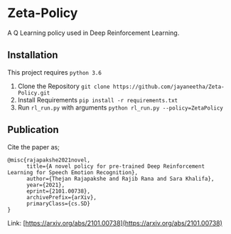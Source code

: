 # Zeta-Policy
A Q Learning policy used in Deep Reinforcement Learning. 

## Installation 
This project requires `python 3.6`

1. Clone the Repository 
`git clone https://github.com/jayaneetha/Zeta-Policy.git`
2. Install Requirements
`pip install -r requirements.txt`
3. Run `rl_run.py` with arguments
`python rl_run.py --policy=ZetaPolicy`

## Publication
Cite the paper as;
```
@misc{rajapakshe2021novel,
      title={A novel policy for pre-trained Deep Reinforcement Learning for Speech Emotion Recognition}, 
      author={Thejan Rajapakshe and Rajib Rana and Sara Khalifa},
      year={2021},
      eprint={2101.00738},
      archivePrefix={arXiv},
      primaryClass={cs.SD}
}
```
Link: [https://arxiv.org/abs/2101.00738](https://arxiv.org/abs/2101.00738)
